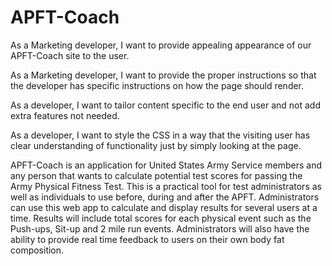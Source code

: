 # APFT-Coach

As a Marketing developer, I want to provide appealing appearance of our APFT-Coach site to the user.

As a Marketing developer, I want to provide the proper instructions so that the developer has specific instructions on how the page should render.

As a developer, I want to tailor content specific to the end user and not add extra features not needed.

As a developer, I want to style the CSS in a way that the visiting user has clear understanding of functionality just by simply looking at the page.


APFT-Coach is an application for United States Army Service members and any person that wants to calculate potential test scores for passing the Army Physical Fitness Test. This is a practical tool for test administrators as well as individuals to use before, during and after the APFT. Administrators can use this web app to calculate and display results for several users at a time.
Results will include total scores for each physical event such as the Push-ups, Sit-up and 2 mile run events. Administrators will also have the ability to provide real time feedback to users on their own body fat composition. 
